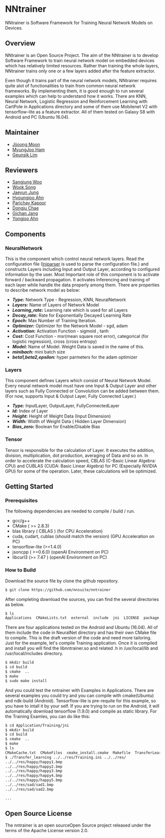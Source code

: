 # NNtrainer

NNtrainer is Software Framework for Training Neural Network Models on Devices.

## Overview

NNtrainer is an Open Source Project. The aim of the NNtrainer is to develop Software Framework to train neural network model on embedded devices which has relatively limited resources. Rather than training the whole layers, NNtrainer trains only one or a few layers added after the feature extractor.

Even though it trains part of the neural network models, NNtrainer requires quite alot of functionalities to train from common neural network frameworks. By implementing them, it is good enough to run several examples which can help to understand how it works. There are KNN, Neural Network, Logistic Regression and Reinforcement Learning with CartPole in Applications directory and some of them use Mobilenet V2 with tensorflow-lite as a feature extractor. All of them tested on Galaxy S8 with Android and PC (Ubuntu 16.04).

## Maintainer
* [Jijoong Moon](https://github.com/jijoongmoon)
* [MyungJoo Ham](https://github.com/myungjoo)
* [Geunsik Lim](https://github.com/leemgs)

## Reviewers
* [Sangjung Woo](https://github.com/again4you)
* [Wook Song](https://github.com/wooksong)
* [Jaeyun Jung](https://github.com/jaeyun-jung)
* [Hyoungjoo Ahn](https://github.com/helloahn)
* [Parichay Kapoor](https://github.com/kparichay)
* [Dongju Chae](https://github.com/dongju-chae)
* [Gichan Jang](https://github.com/gichan-jang)
* [Yongjoo Ahn](https://github.com/anyj0527)

## Components

### NeuralNetwork

This is the component which control neural network layers. Read the configuration file ([Iniparser](https://github.com/ndevilla/iniparser) is used to parse the configuration file.) and constructs Layers including Input and Output Layer, according to configured information by the user.
Most Important role of this component is to activate forward / backward propagation. It activates Inferencing and training of each layer while handle the data properly among them. There are properties to describe network model as below:

- **_Type:_** Network Type - Regression, KNN, NeuralNetwork
- **_Layers:_** Name of Layers of Network Model
- **_Learning\_rate:_** Learning rate which is used for all Layers
- **_Decay\_rate:_** Rate for Exponentially Decayed Learning Rate
- **_Epoch:_** Max Number of Training Iteration. 
- **_Optimizer:_** Optimizer for the Network Model - sgd, adam
- **_Activation:_** Activation Function - sigmoid , tanh
- **_Cost:_** Cost Function -
      msr(mean square root error), categorical (for logistic regression), cross (cross entropy)
- **_Model:_** Name of Model. Weight Data is saved in the name of this.
- **_minibach:_** mini batch size
- **_beta1,beta2,epsilon:_** hyper parmeters for the adam optimizer


### Layers

This component defines Layers which consist of Neural Network Model. Every neural network model must have one Input & Output Layer and other layers such as Fully Connected or Convolution can be added between them. (For now, supports Input & Output Layer, Fully Connected Layer.)

- **_Type:_** InputLayer, OutputLayer, FullyConnectedLayer
- **_Id:_** Index of Layer
- **_Height:_** Height of Weight Data (Input Dimension)
- **_Width:_** Width of Weight Data ( Hidden Layer Dimension)
- **_Bias\_zero:_** Boolean for Enable/Disable Bias


### Tensor

Tensor is responsible for the calculation of Layer. It executes the addition, division, multiplication, dot production, averaging of Data and so on. In order to accelerate the calculation speed, CBLAS (C-Basic Linear Algebra: CPU) and CUBLAS (CUDA: Basic Linear Algebra) for PC (Especially NVIDIA GPU)  for some of the operation. Later, these calculations will be optimized.

## Getting Started

### Prerequisites

The following dependencies are needed to compile / build / run.

*	gcc/g++
*	CMake ( >= 2.8.3)
*	blas library ( CBLAS ) (for CPU Acceleration)
*	cuda, cudart, cublas (should match the version) (GPU Acceleration on PC)
*	tensorflow-lite (>=1.4.0)
*	jsoncpp ( >=0.6.0) (openAI Environment on PC) 
*	libcurl3 (>= 7.47 ) (openAI Environment on PC)

### How to Build

Download the source file by clone the github repository.

```bash
$ git clone https://github.com/nnsuite/nntrainer
```

After completing download the sources, you can find the several directories as below.

``` bash
$ ls
Applications  CMakeLists.txt  external  include  jni  LICENSE  package.pc.in
```

There are four applications tested on the Android and Ubuntu (16.04). All of them include the code in NeuralNet directory and has their own CMake file to compile. This is the draft version of the code and need more tailoring. 
Just for the example, let\'s compile Training application. Once it is compiled and install you will find the libnntrainer.so and related .h in /usr/local/lib and /usr/local/includes directory.

``` bash
$ mkdir build
$ cd build
$ cmake  ..
$ make
$ sudo make install
```

And you could test the nntrainer with Examples in Applications. There are several examples you could try and you can compile with cmake(Ubuntu) and ndk-build (Android). Tensorflow-lite is pre-requite for this example, so you have to intall it by your self. If you are trying to run on the Android, it will automatically download tensorflow (1.9.0) and compile as static library. 
For the Training Examles, you can do like this:

```bash
$ cd Application/Training/jni
$ mkdir build
$ cd build
$ cmake  ..
$ make
$ ls 
CMakeCache.txt  CMakeFiles  cmake_install.cmake  Makefile  TransferLearning
$ ./Transfer_learning ../../res/Training.ini ../../res/
../../res/happy/happy1.bmp
../../res/happy/happy2.bmp
../../res/happy/happy3.bmp
../../res/happy/happy4.bmp
../../res/happy/happy5.bmp
../../res/sad/sad1.bmp
../../res/sad/sad2.bmp

...

```

## Open Source License

The nntrainer is an open sourceOpen Source project released under the terms of the Apache License version 2.0.
